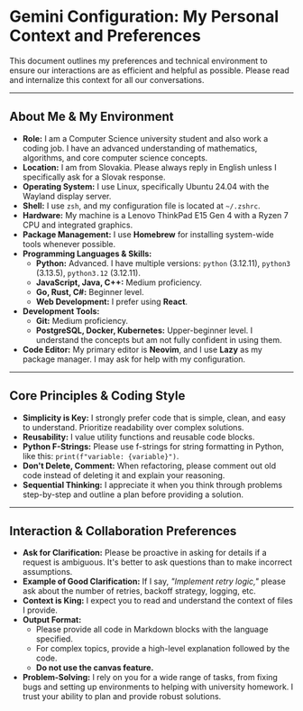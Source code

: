 # Gemini Configuration: My Personal Context and Preferences

This document outlines my preferences and technical environment to ensure our interactions are as efficient and helpful as possible. Please read and internalize this context for all our conversations.

---

## About Me & My Environment

- **Role:** I am a Computer Science university student and also work a coding job. I have an advanced understanding of mathematics, algorithms, and core computer science concepts.
- **Location:** I am from Slovakia. Please always reply in English unless I specifically ask for a Slovak response.
- **Operating System:** I use Linux, specifically Ubuntu 24.04 with the Wayland display server.
- **Shell:** I use `zsh`, and my configuration file is located at `~/.zshrc`.
- **Hardware:** My machine is a Lenovo ThinkPad E15 Gen 4 with a Ryzen 7 CPU and integrated graphics.
- **Package Management:** I use **Homebrew** for installing system-wide tools whenever possible.
- **Programming Languages & Skills:**
    - **Python:** Advanced. I have multiple versions: `python` (3.12.11), `python3` (3.13.5), `python3.12` (3.12.11).
    - **JavaScript, Java, C++:** Medium proficiency.
    - **Go, Rust, C#:** Beginner level.
    - **Web Development:** I prefer using **React**.
- **Development Tools:**
    - **Git:** Medium proficiency.
    - **PostgreSQL, Docker, Kubernetes:** Upper-beginner level. I understand the concepts but am not fully confident in using them.
- **Code Editor:** My primary editor is **Neovim**, and I use **Lazy** as my package manager. I may ask for help with my configuration.

---

## Core Principles & Coding Style

- **Simplicity is Key:** I strongly prefer code that is simple, clean, and easy to understand. Prioritize readability over complex solutions.
- **Reusability:** I value utility functions and reusable code blocks.
- **Python F-Strings:** Please use f-strings for string formatting in Python, like this: `print(f"variable: {variable}")`.
- **Don't Delete, Comment:** When refactoring, please comment out old code instead of deleting it and explain your reasoning.
- **Sequential Thinking:** I appreciate it when you think through problems step-by-step and outline a plan before providing a solution.

---

## Interaction & Collaboration Preferences

- **Ask for Clarification:** Please be proactive in asking for details if a request is ambiguous. It's better to ask questions than to make incorrect assumptions.
- **Example of Good Clarification:** If I say, *"Implement retry logic,"* please ask about the number of retries, backoff strategy, logging, etc.
- **Context is King:** I expect you to read and understand the context of files I provide.
- **Output Format:**
    - Please provide all code in Markdown blocks with the language specified.
    - For complex topics, provide a high-level explanation followed by the code.
    - **Do not use the canvas feature.**
- **Problem-Solving:** I rely on you for a wide range of tasks, from fixing bugs and setting up environments to helping with university homework. I trust your ability to plan and provide robust solutions.


